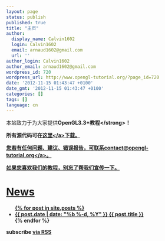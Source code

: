 ```yaml
---
layout: page
status: publish
published: true
title: "主页"
author:
  display_name: Calvin1602
  login: Calvin1602
  email: arnaud1602@gmail.com
  url: ''
author_login: Calvin1602
author_email: arnaud1602@gmail.com
wordpress_id: 720
wordpress_url: http://www.opengl-tutorial.org/?page_id=720
date: '2012-11-15 01:43:47 +0100'
date_gmt: '2012-11-15 01:43:47 +0100'
categories: []
tags: []
language: cn
---
```

<p>本站致力于为大家提供<strong>OpenGL3.3+教程<&#47;strong>！</p>
<p>所有源代码可在<a title="Download" href="&#47;?page_id=200">这里<&#47;a>下载。</p>
<p>您若有任何问题、建议、错误报告，可联系<a href="mailto:contact@opengl-tutorial.org">contact@opengl-tutorial.org<&#47;a>。</p>
<p>如果您喜欢我们的教程，别忘了帮我们宣传一下。</p>

<div class="home">

  <h1>News</h1>

  <ul class="posts">
    {% for post in site.posts %}
      <li>
        <span class="post-date">{{ post.date | date: "%b %-d, %Y" }}</span>
        <a class="post-link" href="{{ site.baseurl }}{{ post.url }}">{{ post.title }}</a>
      </li>
    {% endfor %}
  </ul>

  <p class="rss-subscribe">subscribe <a href="{{ "/feed.xml" | prepend: site.baseurl }}">via RSS</a></p>

</div>
